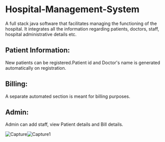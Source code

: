 # Hospital-Management-System
A full stack java software that facilitates managing the functioning of the hospital. It integrates all the information regarding patients, doctors, staff, hospital administrative details etc.

## Patient Information:
   New patients can be registered.Patient id and Doctor's name is generated automatically on registration.

## Billing:
   A separate automated section is meant for billing purposes.
   
## Admin:
   Admin can add staff, view Patient details and Bill details.


![Capture](https://user-images.githubusercontent.com/37541022/57569103-cdf08680-740d-11e9-8e93-13a420e5c1a0.PNG)![Capture1](https://user-images.githubusercontent.com/37541022/57569121-f5475380-740d-11e9-8633-cec30772d7ff.PNG)
